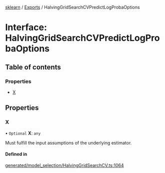 [sklearn](../readme.md) / [Exports](../modules.md) / HalvingGridSearchCVPredictLogProbaOptions

# Interface: HalvingGridSearchCVPredictLogProbaOptions

## Table of contents

### Properties

- [X](HalvingGridSearchCVPredictLogProbaOptions.md#x)

## Properties

### X

• `Optional` **X**: `any`

Must fulfill the input assumptions of the underlying estimator.

#### Defined in

[generated/model_selection/HalvingGridSearchCV.ts:1064](https://github.com/transitive-bullshit/scikit-learn-ts/blob/367336a/packages/sklearn/src/generated/model_selection/HalvingGridSearchCV.ts#L1064)
